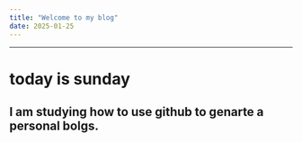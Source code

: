 ```yaml
---
title: "Welcome to my blog"
date: 2025-01-25
---
```


---
# today is sunday
I am studying how to use github to genarte a personal bolgs.
---
